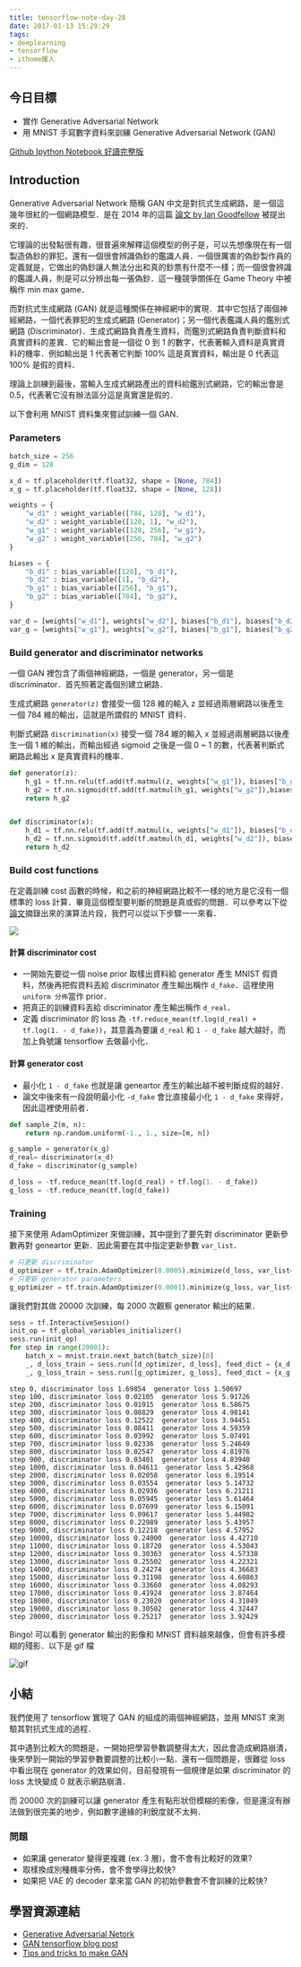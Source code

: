 ```yaml
---
title: tensorflow-note-day-28
date: 2017-01-13 15:29:29
tags:
- deeplearning
- tensorflow
- ithome鐵人
---
```


## 今日目標

- 實作 Generative Adversarial Network
- 用 MNIST 手寫數字資料來訓練 Generative Adversarial Network (GAN)

<!--more-->

[Github Ipython Notebook 好讀完整版](https://github.com/c1mone/Tensorflow-101/blob/master/notebooks/13_Generative_Adversarial_Network.ipynb)


## Introduction

Generative Adversarial Network 簡稱 GAN 中文是對抗式生成網路，是一個這幾年很紅的一個網路模型．是在 2014 年的這篇 [論文 by Ian Goodfellow](https://arxiv.org/abs/1406.2661) 被提出來的．

它理論的出發點很有趣，很普遍來解釋這個模型的例子是，可以先想像現在有一個製造偽鈔的罪犯，還有一個很會辨識偽鈔的鑑識人員．一個很厲害的偽鈔製作員的定義就是，它做出的偽鈔讓人無法分出和真的鈔票有什麼不一樣；而一個很會辨識的鑑識人員，則是可以分辨出每一張偽鈔．這一種競爭關係在 Game Theory 中被稱作 min max game．

而對抗式生成網路 (GAN) 就是這種關係在神經網中的實現．其中它包括了兩個神經網路，一個代表罪犯的生成式網路 (Generator)；另一個代表鑑識人員的鑑別式網路 (Discriminator)．生成式網路負責產生資料，而鑑別式網路負責判斷資料和真實資料的差異．它的輸出會是一個從 0 到 1 的數字，代表著輸入資料是真實資料的機率．例如輸出是 1 代表著它判斷 100% 這是真實資料，輸出是 0 代表這 100% 是假的資料．

理論上訓練到最後，當輸入生成式網路產出的資料給鑑別式網路，它的輸出會是 0.5，代表著它沒有辦法區分這是真實還是假的．

以下會利用 MNIST 資料集來嘗試訓練一個 GAN．

### Parameters


```python
batch_size = 256
g_dim = 128
```


```python
x_d = tf.placeholder(tf.float32, shape = [None, 784])
x_g = tf.placeholder(tf.float32, shape = [None, 128])

weights = {
    "w_d1" : weight_variable([784, 128], "w_d1"),
    "w_d2" : weight_variable([128, 1], "w_d2"),
    "w_g1" : weight_variable([128, 256], "w_g1"),
    "w_g2" : weight_variable([256, 784], "w_g2")
}

biases = {
    "b_d1" : bias_variable([128], "b_d1"),
    "b_d2" : bias_variable([1], "b_d2"),
    "b_g1" : bias_variable([256], "b_g1"),
    "b_g2" : bias_variable([784], "b_g2"),
}

var_d = [weights["w_d1"], weights["w_d2"], biases["b_d1"], biases["b_d2"]]
var_g = [weights["w_g1"], weights["w_g2"], biases["b_g1"], biases["b_g2"]]

```

### Build generator and discriminator networks

一個 GAN 裡包含了兩個神經網路，一個是 generator，另一個是 discriminator．首先照著定義個別建立網路．

生成式網路 `generator(z)` 會接受一個 128 維的輸入 z 並經過兩層網路以後產生一個 784 維的輸出，這就是所謂假的 MNIST 資料．

判斷式網路 `discrimination(x)` 接受一個 784 維的輸入 x 並經過兩層網路以後產生一個 1 維的輸出，而輸出經過 sigmoid 之後是一個 0 ~ 1 的數，代表著判斷式網路此輸出 x 是真實資料的機率．


```python
def generator(z):
    h_g1 = tf.nn.relu(tf.add(tf.matmul(z, weights["w_g1"]), biases["b_g1"]))
    h_g2 = tf.nn.sigmoid(tf.add(tf.matmul(h_g1, weights["w_g2"]),biases["b_g2"]))
    return h_g2


def discriminator(x):
    h_d1 = tf.nn.relu(tf.add(tf.matmul(x, weights["w_d1"]), biases["b_d1"]))
    h_d2 = tf.nn.sigmoid(tf.add(tf.matmul(h_d1, weights["w_d2"]), biases["b_d2"]))
    return h_d2
```

### Build cost functions

在定義訓練 cost 函數的時候，和之前的神經網路比較不一樣的地方是它沒有一個標準的 loss 計算．畢竟這個模型要判斷的問題是真或假的問題．可以參考以下從[論文](https://arxiv.org/abs/1406.2661)摘錄出來的演算法片段，我們可以從以下步驟一一來看．


![](https://github.com/c1mone/Tensorflow-101/blob/master/notebooks/images/13_Generative_Adversarial_Network/GAN_algorithm.jpg?raw=true)



#### 計算 discriminator cost

- 一開始先要從一個 noise prior 取樣出資料給 generator 產生 MNIST 假資料，然後再把假資料丟給 discriminator 產生輸出稱作 `d_fake`．這裡使用 `uniform 分佈`當作 prior．
- 把真正的訓練資料丟給 discriminator 產生輸出稱作 `d_real`．
- 定義 discriminator 的 loss 為 `-tf.reduce_mean(tf.log(d_real) + tf.log(1. - d_fake))`，其意義為要讓 `d_real` 和 `1 - d_fake` 越大越好，而加上負號讓 tensorflow 去做最小化．

#### 計算 generator cost

- 最小化 `1 - d_fake` 也就是讓 geneartor 產生的輸出越不被判斷成假的越好．
- 論文中後來有一段說明最小化 `-d_fake` 會比直接最小化 `1 - d_fake` 來得好，因此這裡使用前者．


```python
def sample_Z(m, n):
    return np.random.uniform(-1., 1., size=[m, n])

g_sample = generator(x_g)
d_real= discriminator(x_d)
d_fake = discriminator(g_sample)

d_loss = -tf.reduce_mean(tf.log(d_real) + tf.log(1. - d_fake))
g_loss = -tf.reduce_mean(tf.log(d_fake))
```

### Training 

接下來使用 AdamOptimizer 來做訓練，其中提到了要先對 discriminator 更新參數再對 geneartor 更新．因此需要在其中指定更新參數 `var_list`．


```python
# 只更新 discriminator
d_optimizer = tf.train.AdamOptimizer(0.0005).minimize(d_loss, var_list= var_d)
# 只更新 generator parameters
g_optimizer = tf.train.AdamOptimizer(0.0001).minimize(g_loss, var_list= var_g)
```

讓我們對其做 20000 次訓練，每 2000 次觀察 generator 輸出的結果．


```python
sess = tf.InteractiveSession()
init_op = tf.global_variables_initializer()
sess.run(init_op)
for step in range(20001):
    batch_x = mnist.train.next_batch(batch_size)[0]
    _, d_loss_train = sess.run([d_optimizer, d_loss], feed_dict = {x_d: batch_x, x_g: sample_Z(batch_size, g_dim)})
    _, g_loss_train = sess.run([g_optimizer, g_loss], feed_dict = {x_g: sample_Z(batch_size, g_dim)})
```

    step 0, discriminator loss 1.69854  generator loss 1.50697
    step 100, discriminator loss 0.02105  generator loss 5.91726
    step 200, discriminator loss 0.01915  generator loss 6.58675
    step 300, discriminator loss 0.08829  generator loss 4.98141
    step 400, discriminator loss 0.12522  generator loss 3.94451
    step 500, discriminator loss 0.08411  generator loss 4.59359
    step 600, discriminator loss 0.03992  generator loss 5.07491
    step 700, discriminator loss 0.02336  generator loss 5.24649
    step 800, discriminator loss 0.02547  generator loss 4.81976
    step 900, discriminator loss 0.03401  generator loss 4.83940
    step 1000, discriminator loss 0.04611  generator loss 5.42968
    step 2000, discriminator loss 0.02058  generator loss 6.19514
    step 3000, discriminator loss 0.03554  generator loss 5.14732
    step 4000, discriminator loss 0.02936  generator loss 6.21211
    step 5000, discriminator loss 0.05945  generator loss 5.61464
    step 6000, discriminator loss 0.07699  generator loss 6.15091
    step 7000, discriminator loss 0.09617  generator loss 5.44982
    step 8000, discriminator loss 0.22989  generator loss 5.43957
    step 9000, discriminator loss 0.12218  generator loss 4.57952
    step 10000, discriminator loss 0.24000  generator loss 4.42710
    step 11000, discriminator loss 0.18720  generator loss 4.53043
    step 12000, discriminator loss 0.30363  generator loss 4.57338
    step 13000, discriminator loss 0.25502  generator loss 4.22321
    step 14000, discriminator loss 0.24274  generator loss 4.36683
    step 15000, discriminator loss 0.31198  generator loss 4.60863
    step 16000, discriminator loss 0.33660  generator loss 4.08293
    step 17000, discriminator loss 0.41924  generator loss 3.87464
    step 18000, discriminator loss 0.23020  generator loss 4.31049
    step 19000, discriminator loss 0.30502  generator loss 4.32447
    step 20000, discriminator loss 0.25217  generator loss 3.92429


Bingo! 可以看到 generator 輸出的影像和 MNIST 資料越來越像，但會有許多模糊的殘影．以下是 gif 檔

![gif](https://github.com/c1mone/Tensorflow-101/blob/master/notebooks/images/13_Generative_Adversarial_Network/GAN_result.gif?raw=true)

## 小結

我們使用了 tensorflow 實現了 GAN 的組成的兩個神經網路，並用 MNIST 來測驗其對抗式生成的過程．

其中遇到比較大的問題是，一開始把學習參數調整得太大，因此會造成網路崩潰，後來學到一開始的學習參數要調整的比較小一點．還有一個問題是，很難從 loss 中看出現在 generator 的效果如何，目前發現有一個規律是如果 discriminator 的 loss 太快變成 0 就表示網路崩潰．

而 20000 次的訓練可以讓 generator 產生有點形狀但模糊的影像，但是還沒有辦法做到很完美的地步，例如數字邊緣的利銳度就不太夠．

### 問題

- 如果讓 generator 變得更複雜 (ex. 3 層)，會不會有比較好的效果?
- 取樣換成別種機率分佈，會不會學得比較快?
- 如果把 VAE 的 decoder 拿來當 GAN 的初始參數會不會訓練的比較快?


## 學習資源連結

- [Generative Adversarial Netork](https://arxiv.org/abs/1406.2661)
- [GAN tensorflow blog post](http://wiseodd.github.io/techblog/2016/09/17/gan-tensorflow)
- [Tips and tricks to make GAN](https://github.com/soumith/ganhacks)